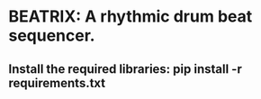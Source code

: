 # BEATRIX: A rhythmic drum beat sequencer.

## Install the required libraries: pip install -r requirements.txt 
![]()
